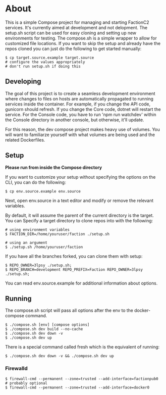 
# About

This is a simple Compose project for managing and starting FactionC2 services. It's currently aimed at development and not delopment. The setup.sh script can be used for easy cloning and setting up new environments for testing. The compose.sh is a simple wrapper to allow for customized file locations. If you want to skip the setup and already have the repos cloned you can just do the following to get started manually:

```
$ cp target.source.example target.source
# configure the values appropriately
# don't run setup.sh if doing this
```

## Developing

The goal of this project is to create a seamless development environment where changes to files on hosts are automatically propagated to running services inside the container. For example, if you change the API code, gunicorn should refresh. If you change the Core code, dotnet will restart the service. For the Console code, you have to run 'npm run watchdev' within the Console directory in another console, but otherwise, it'll update.

For this reason, the dev compose project makes heavy use of volumes. You will want to familiarze yourself with what volumes are being used and the related Dockerfiles. 

## Setup

**Please run from inside the Compose directory**

If you want to customize your setup without specifying the options on the CLI, you can do the following: 

```
$ cp env.source.example env.source
```

Next, open env.source in a text editor and modify or remove the relevant variables.

By default, it will assume the parent of the current directory is the target. You can Specify a target directory to clone repos into with the following:
```
# using environment variables
$ FACTION_DIR=/home/youruser/faction ./setup.sh

# using an argument
$ ./setup.sh /home/youruser/faction
```

If you have all the branches forked, you can clone them with setup:

```
$ REPO_OWNER=3lpsy ./setup.sh;
$ REPO_BRANCH=development REPO_PREFIX=Faction REPO_OWNER=3lpsy ./setup.sh;
```

You can read env.source.example for additional information about options.

## Running

The compose.sh script will pass all options after the env to the docker-compose command.

```
$ ./compose.sh [env] [compose options]
$ ./compose.sh dev build --no-cache
$ ./compose.sh dev down -v 
$ ./compose.sh dev up
```

There is a special command called fresh which is the equivalent of running:

```
$ ./compose.sh dev down -v && ./compose.sh dev up
```

### Firewalld

```
$ firewall-cmd --permanent --zone=trusted --add-interface=factionpub0
# probably optional
$ firewall-cmd --permanent --zone=trusted --add-interface=docker0 
```

